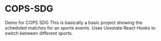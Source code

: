 # COPS-SDG
Demo for COPS SDG
This is basically a basic project showing the scheduled matches for an sports events.
Uses Usestate React Hooks to switch between different sports.
